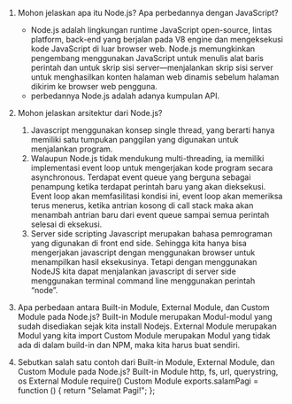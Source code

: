 1. Mohon jelaskan apa itu Node.js? Apa perbedannya dengan JavaScript?
    - Node.js adalah lingkungan runtime JavaScript open-source, lintas platform, back-end yang berjalan pada V8 engine dan mengeksekusi kode JavaScript di luar browser web. Node.js memungkinkan pengembang menggunakan JavaScript untuk menulis alat baris perintah dan untuk skrip sisi server—menjalankan skrip sisi server untuk menghasilkan konten halaman web dinamis sebelum halaman dikirim ke browser web pengguna.
    - perbedannya Node.js adalah adanya kumpulan API.

2. Mohon jelaskan arsitektur dari Node.js?
    1) Javascript menggunakan konsep single thread, yang berarti hanya memiliki satu tumpukan panggilan yang digunakan untuk menjalankan program.
    2) Walaupun Node.js tidak mendukung multi-threading, ia memiliki implementasi event loop untuk mengerjakan kode program secara asynchronous. 
    Terdapat event queue yang berguna sebagai penampung ketika terdapat perintah baru yang akan dieksekusi. Event loop akan memfasilitasi kondisi ini, event loop akan memeriksa terus menerus, ketika antrian kosong di call stack maka akan menambah antrian baru dari event queue sampai semua perintah selesai di eksekusi.
    3) Server side scripting
    Javascript merupakan bahasa pemrograman yang digunakan di front end side. Sehingga kita hanya bisa mengerjakan javascript dengan menggunakan browser untuk menampilkan hasil eksekusinya. Tetapi dengan menggunakan NodeJS kita dapat menjalankan javascript di server side menggunakan terminal command line menggunakan perintah “node”.

3. Apa perbedaan antara Built-in Module, External Module, dan Custom Module pada Node.js?
    Built-in Module merupakan Modul-modul yang sudah disediakan sejak kita install Nodejs.
    External Module merupakan Modul yang kita import
    Custom Module merupakan Modul yang tidak ada di dalam build-in dan NPM, maka kita harus buat sendiri.

4. Sebutkan salah satu contoh dari Built-in Module, External Module, dan Custom Module pada Node.js?
 Built-in Module
    http, fs, url, querystring, os
 External Module
    require()
 Custom Module 
    exports.salamPagi = function () {
        return "Selamat Pagi!";
    };